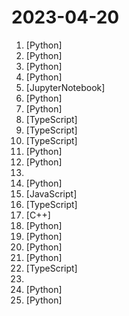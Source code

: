 # 2023-04-20

1. [](https://github.comundefined "MiniGPT-4: Enhancing Vision-language Understanding with Advanced Large Language Models") [Python]
2. [](https://github.comundefined "PyTorch code and models for the DINOv2 self-supervised learning method.") [Python]
3. [](https://github.comundefined "A minimal generic autonomous agent based on GPT3.5/4. Can analyze stock prices, perform network security tests, create art, and order pizza.") [Python]
4. [](https://github.comundefined "Stable Diffusion Painting") [Python]
5. [](https://github.comundefined "Inpaint anything using Segment Anything and inpainting models.") [JupyterNotebook]
6. [](https://github.comundefined "The RedPajama-Data repository contains code for preparing large datasets for training large language models.") [Python]
7. [](https://github.comundefined "GPTCache is a library for creating semantic cache to store responses from LLM queries.") [Python]
8. [](https://github.comundefined "Beautifully designed components built with Radix UI and Tailwind CSS.") [TypeScript]
9. [](https://github.comundefined "🔵 Make TypeScript errors prettier and human-readable in VSCode 🎀") [TypeScript]
10. [](https://github.comundefined "🤖️ 桌面端AI语言练习应用") [TypeScript]
11. [](https://github.comundefined "OpenAssistant is a chat-based assistant that understands tasks, can interact with third-party systems, and retrieve information dynamically to do so.") [Python]
12. [](https://github.comundefined "This is an AI agent for Street Fighter II Champion Edition.") [Python]
13. [](https://github.comundefined "贺师俊与360的劳动争议诉讼") 
14. [](https://github.comundefined "Bringing large-language models and chat to web browsers. Everything runs inside the browser with no server support.") [Python]
15. [](https://github.comundefined "Bypass Paywalls web browser extension for Chrome and Firefox.") [JavaScript]
16. [](https://github.comundefined "Design System with Web Components") [TypeScript]
17. [](https://github.comundefined "gpt4all-j chat") [C++]
18. [](https://github.comundefined "潘多拉，一个不只是命令行的ChatGPT。") [Python]
19. [](https://github.comundefined "Collection of Open Source Projects Related to GPT，GPT相关开源项目合集🚀、精选🔥🔥") [Python]
20. [](https://github.comundefined "A reverse engineered Python API wrapper for Quora's Poe, which provides free access to ChatGPT, GPT-4, and Claude.") [Python]
21. [](https://github.comundefined "langchain-ChatGLM, local knowledge based ChatGLM with langchain ｜ 基于本地知识的 ChatGLM 问答") [Python]
22. [](https://github.comundefined "Auto-GPT on the browser") [TypeScript]
23. [](https://github.comundefined "Plugins for Auto-GPT") 
24. [](https://github.comundefined "Investment Research for Everyone, Anywhere.") [Python]
25. [](https://github.comundefined "Inference code for LLaMA models") [Python]
